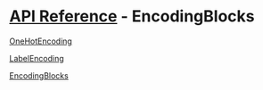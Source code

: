 # [API Reference](../API.md) - EncodingBlocks

[OneHotEncoding](EncodingBlocks/OneHotEncoding.md)

[LabelEncoding](EncodingBlocks/LabelEncoding.md)

[EncodingBlocks](EncodingBlocks/BaseEncodingBlock.md)
